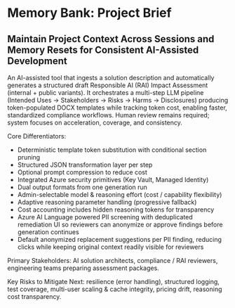 # Memory Bank: Project Brief

## Maintain Project Context Across Sessions and Memory Resets for Consistent AI-Assisted Development
An AI-assisted tool that ingests a solution description and automatically generates a structured draft Responsible AI (RAI) Impact Assessment (internal + public variants). It orchestrates a multi-step LLM pipeline (Intended Uses → Stakeholders → Risks → Harms → Disclosures) producing token-populated DOCX templates while tracking token cost, enabling faster, standardized compliance workflows. Human review remains required; system focuses on acceleration, coverage, and consistency.

Core Differentiators:
- Deterministic template token substitution with conditional section pruning
- Structured JSON transformation layer per step
- Optional prompt compression to reduce cost
- Integrated Azure security primitives (Key Vault, Managed Identity)
- Dual output formats from one generation run
- Admin-selectable model & reasoning effort (cost / capability flexibility)
- Adaptive reasoning parameter handling (progressive fallback)
- Cost accounting includes hidden reasoning tokens for transparency
- Azure AI Language powered PII screening with deduplicated remediation UI so reviewers can anonymize or approve findings before generation continues
- Default anonymized replacement suggestions per PII finding, reducing clicks while keeping original context readily visible for reviewers

Primary Stakeholders: AI solution architects, compliance / RAI reviewers, engineering teams preparing assessment packages.

Key Risks to Mitigate Next: resilience (error handling), structured logging, test coverage, multi-user scaling & cache integrity, pricing drift, reasoning cost transparency.
